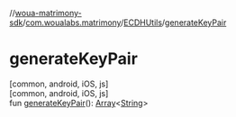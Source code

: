 //[woua-matrimony-sdk](../../../index.md)/[com.woualabs.matrimony](../index.md)/[ECDHUtils](index.md)/[generateKeyPair](generate-key-pair.md)

# generateKeyPair

[common, android, iOS, js]\
[common, android, iOS, js]\
fun [generateKeyPair](generate-key-pair.md)(): [Array](https://kotlinlang.org/api/latest/jvm/stdlib/kotlin/-array/index.html)<[String](https://kotlinlang.org/api/latest/jvm/stdlib/kotlin/-string/index.html)>
